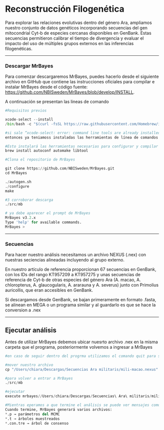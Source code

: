 
# Reconstrucción Filogenética  
Para explorar las relaciones evolutivas dentro del género Ara, ampliamos nuestro conjunto de datos genéticos incorporando secuencias del gen mitocondrial Cyt-b de especies cercanas disponibles en GenBank. Estas secuencias permitieron calibrar el tiempo de divergencia y evaluar el impacto 
del uso de múltiples grupos externos en las inferencias filogenéticas.

---

### Descargar MrBayes

Para comenzar descargaremos MrBayes, puedes hacerlo desde el siguiente archivo en GitHub que contiene las instrucciones oficiales para compilar e instalar MrBayes desde el código fuente: https://github.com/NBISweden/MrBayes/blob/develop/INSTALL.

A continuación se presentan las lineas de comando
```python
#Requisitos previos 

xcode-select --install
/bin/bash -c "$(curl -fsSL https://raw.githubusercontent.com/Homebrew/install/HEAD/install.sh)"

#si sale “xcode-select: error: command line tools are already installed, use "Software Update" to install updates”
entonces ya teniamoss instaladas las herramientas de línea de comandos de Xcode

#Esto instalará las herramientas necesarias para configurar y compilar el proyecto.
brew install autoconf automake libtool

#Clona el repositorio de MrBayes

git clone https://github.com/NBISweden/MrBayes.git
cd MrBayes

./autogen.sh
./configure
make

#3 corroborar descarga
./src/mb

# ya debe aparecer el prompt de MrBayes 
MrBayes v3.2.x
Type 'help' for available commands.
MrBayes >
```

---
### Secuencias

Para hacer nuestro análisis necesitamos un archivo NEXUS (.nex) con nuestras seciencias alineadas incluyendo al grupo externo.

En nuestro artículo de referencia proporcionan 67 secuencias en GenBank, con los IDs del rango KT957209 a KT957275 y unas secuencias de referencia de Cyt-b de otras especies del género Ara (A. macao, A. chloropterus, A. glaucogularis, A. ararauna y A. severus) junto con Primolius auricollis, que eran accesibles en GenBank.

Si descargamos desde GenBank, se bajan primeramente en formato .fasta, se alinean en MEGA o un programa similar y al guardarlo es que se hace la conversion a .nex

---
## Ejecutar análisis

Antes de utilizar MrBayes debemos ubicar nuesrto archivo .nex en la misma carpeta que el programa, posteriormente volvemos a ingresar a MrBayes 

```python
#en caso de seguir dentro del progrma utilizamos el comando quit para salir

#mover nuestro archivo
cp "/Users/chiara/Descargas/Secuencias Ara militaris/mili-macao.nexus" /Users/chiara/MrBayes/

#para volver a entrar a MrBayes
./src/mb

#ejecutar
execute mrbayes//Users/chiara/Descargas/Secuencias\ Ara\ militaris/mili-macao.nexus

#Mientras eperamos a que termine el análisis se puede ver mensajes como Running MCMC... y el progreso de generaciones.
Cuando termine, MrBayes generará varios archivos:
*.p → parámetros del MCMC
*.t → árboles muestreados
*.con.tre → árbol de consenso
```


